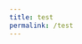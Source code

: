 ```yaml
---
title: test
permalink: /test
---
```

<meta name="viewport" content="width=device-width, initial-scale=1">
<style>
		.container{
		  margin: 0 auto;
  max-width: 48rem;
  width: 90%;
		}
		<div class="container">
			<div class="column half">
<h2>The Forgotten Murals of Paya Lebar Airport</h2> 
	</div>
	<div class="column half">
		<h2> box 2</h2>
			</div>				
</body>
</html>